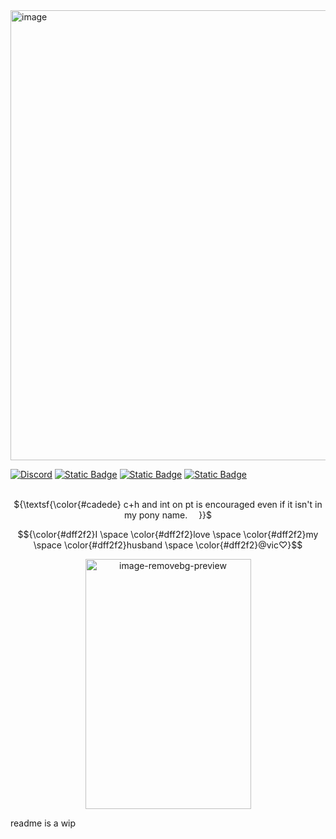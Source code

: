 <img width="1250" height="720" alt="image" src="https://github.com/user-attachments/assets/a966ee90-a40f-4065-bf88-3b2d8ca4dce3" />

[![Discord](https://img.shields.io/badge/Discord-%235865F2.svg?&logo=discord&logoColor=white)](https://discord.com/users/1248237938404491265)
[![Static Badge](https://img.shields.io/badge/Atabook-%231f0a0a)](https://odasakunosuke.atabook.org)
[![Static Badge](https://img.shields.io/badge/carrd-a9a0bd)](https://belph3g0r.carrd.co/)
[![Static Badge](https://img.shields.io/badge/Rentry-acaeb0)](https://rentry.co/kuramasfallenangel)
<p align="center">
<br> ${\textsf{\color{#cadede}  c+h and int on pt is encouraged even if it isn't in my pony name.    }}$
<p align="center">

$${\color{#dff2f2}I \space \color{#dff2f2}love \space \color{#dff2f2}my \space \color{#dff2f2}husband \space \color{#dff2f2}@vic♡}$$

<p align="center">
<img width="265" height="400" alt="image-removebg-preview" src="https://github.com/user-attachments/assets/f1e6634f-5f04-447d-8d58-60720e52a235" />
<p align="center">


readme is a wip
